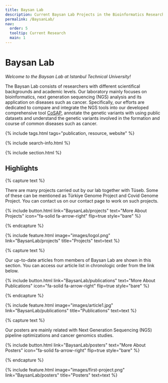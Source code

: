 ```yaml
---
title: Baysan Lab
description: Current Baysan Lab Projects in the Bioinformatics Research Group
permalink: /BaysanLab/
nav:
  order: 5
  tooltip: Current Research
  main: 1
---
```


# Baysan Lab

*Welcome to the Baysan Lab at Istanbul Technical University!*

The Baysan Lab consists of researchers with different scientifical backgrounds and academic levels. Our laboratory mainly focuses on bioinformatics, next generation sequencing (NGS) analysis and its application on diseases such as cancer. Specifically, our efforts are dedicated to compare and integrate the NGS tools into our developed comprehensive tool [CoSAP](https://github.com/MBaysanLab/cosap), annotate the genetic variants with using public datasets and understand the genetic variants involved in the formation and course of common diseases such as cancer.

{% include tags.html tags="publication, resource, website" %}

{% include search-info.html %}

{% include section.html %}

## Highlights

{% capture text %}

There are many projects carried out by our lab together with Tüseb. Some of these can be mentioned as Türkiye Genome Project and Covid Genome Project. You can contact us on our contact page to work on such projects.

{%
  include button.html
  link="BaysanLab/projects"
  text="More About Projects"
  icon="fa-solid fa-arrow-right"
  flip=true
  style="bare"
%}

{% endcapture %}

{%
  include feature.html
  image="images/logol.png"
  link="BaysanLab/projects"
  title="Projects"
  text=text
%}

{% capture text %}

Our up-to-date articles from members of Baysan Lab are shown in this section. You can access our article list in chronologic order from the link below.

{%
  include button.html
  link="BaysanLab/publications"
  text="More About Publications"
  icon="fa-solid fa-arrow-right"
  flip=true
  style="bare"
%}

{% endcapture %}

{%
  include feature.html
  image="images/article1.jpg"
  link="BaysanLab/publications"
  title="Publications"
  text=text
%}

{% capture text %}

Our posters are mainly related with Next Generation Sequencing (NGS) pipeline optimizations and cancer genomics studies.

{%
  include button.html
  link="BaysanLab/posters"
  text="More About Posters"
  icon="fa-solid fa-arrow-right"
  flip=true
  style="bare"
%}

{% endcapture %}

{%
  include feature.html
  image="images/first-project.png"
  link="BaysanLab/posters"
  title="Posters"
  text=text
%}
